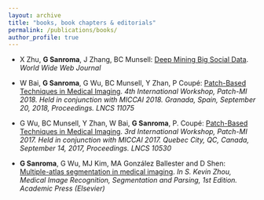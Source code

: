 ```yaml
---
layout: archive
title: "books, book chapters & editorials"
permalink: /publications/books/
author_profile: true
---
```


- X Zhu, **G Sanroma**, J Zhang, BC Munsell: [Deep Mining Big Social Data](http://link.springer.com/article/10.1007/s11280-018-0635-5). _World Wide Web Journal_

- W Bai, **G Sanroma**, G Wu, BC Munsell, Y Zhan, P Coupé: [Patch-Based Techniques in Medical Imaging](https://link.springer.com/book/10.1007/978-3-030-00500-9). _4th International Workshop, Patch-MI 2018. Held in conjunction with MICCAI 2018. Granada, Spain, September 20, 2018, Proceedings. LNCS 11075_
    
- G Wu, BC Munsell, Y Zhan, W Bai, **G Sanroma**, P. Coupé: [Patch-Based Techniques in Medical Imaging](https://link.springer.com/book/10.1007%2F978-3-319-67434-6). _3rd International Workshop, Patch-MI 2017. Held in conjunction with MICCAI 2017. Quebec City, QC, Canada, September 14, 2017, Proceedings. LNCS 10530_
    
- **G Sanroma**, G Wu, MJ Kim, MA González Ballester and D Shen: [Multiple-atlas segmentation in medical imaging](http://dx.doi.org/10.1016/B978-0-12-802581-9.00011-1). _In S. Kevin Zhou, Medical Image Recognition, Segmentation and Parsing, 1st Edition. Academic Press (Elsevier)_
    
